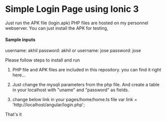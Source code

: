 # Simple Login Page using Ionic 3

Just run the APK file (login.apk) PHP files are hosted on my personnel webserver.
You can just install the APK for testing,
#### Sample inputs
username: akhil
password: akhil
      or
username: jose
password: jose

Please follow steps to install and run
1) PHP file and APK files are included in this repository. you can find it right here...

2) Just change the mysqli parameters from the php file. And create a table in your localhost with "uname" and "password" as fields.

3) change below link in your pages/home/home.ts file
    var link = 'http://localhost/angular/login.php';
    
That's it
